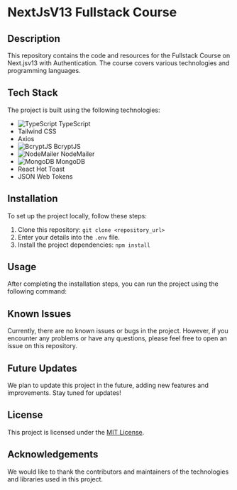 # NextJsV13 Fullstack Course

## Description

This repository contains the code and resources for the Fullstack Course on Next.jsv13 with Authentication. The course covers various technologies and programming languages.

## Tech Stack

The project is built using the following technologies:

- ![TypeScript](https://img.icons8.com/color/48/000000/typescript.png) TypeScript
- Tailwind CSS
- Axios
- ![BcryptJS](https://img.icons8.com/color/48/000000/lock.png) BcryptJS
- ![NodeMailer](https://img.icons8.com/color/48/000000/email.png) NodeMailer
- ![MongoDB](https://img.icons8.com/color/48/000000/mongodb.png) MongoDB
- React Hot Toast
- JSON Web Tokens

## Installation

To set up the project locally, follow these steps:

1. Clone this repository: `git clone <repository_url>`
2. Enter your details into the `.env` file.
3. Install the project dependencies: `npm install`

## Usage

After completing the installation steps, you can run the project using the following command:

## Known Issues

Currently, there are no known issues or bugs in the project. However, if you encounter any problems or have any questions, please feel free to open an issue on this repository.

## Future Updates

We plan to update this project in the future, adding new features and improvements. Stay tuned for updates!

## License

This project is licensed under the [MIT License](LICENSE).

## Acknowledgements

We would like to thank the contributors and maintainers of the technologies and libraries used in this project.
